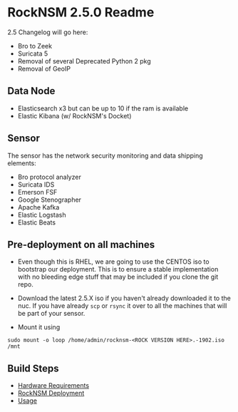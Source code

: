 # RockNSM 2.5.0 Readme
2.5 Changelog will go here:
 - Bro to Zeek
 - Suricata 5
 - Removal of several Deprecated Python 2 pkg
 - Removal of GeoIP

## Data Node
- Elasticsearch x3 but can be up to 10 if the ram is available
- Elastic Kibana (w/ RockNSM's Docket)

## Sensor
The sensor has the network security monitoring and data shipping elements:
- Bro protocol analyzer
- Suricata IDS
- Emerson FSF
- Google Stenographer
- Apache Kafka
- Elastic Logstash
- Elastic Beats

## Pre-deployment on all machines

- Even though this is RHEL, we are going to use the CENTOS iso to bootstrap our deployment. This is to ensure a stable implementation with no bleeding edge stuff that may be included if you clone the git repo.

- Download the latest 2.5.X iso if you haven't already downloaded it to the nuc. If you have already `scp` or `rsync` it over to all the machines that will be part of your sensor.

-  Mount it using
```
sudo mount -o loop /home/admin/rocknsm-<ROCK VERSION HERE>.-1902.iso /mnt
```


## Build Steps
- [Hardware Requirements](rocknsm-requirements.md)
- [RockNSM Deployment](sensordeploy.md)
- [Usage](rocknsm-usage.md)
